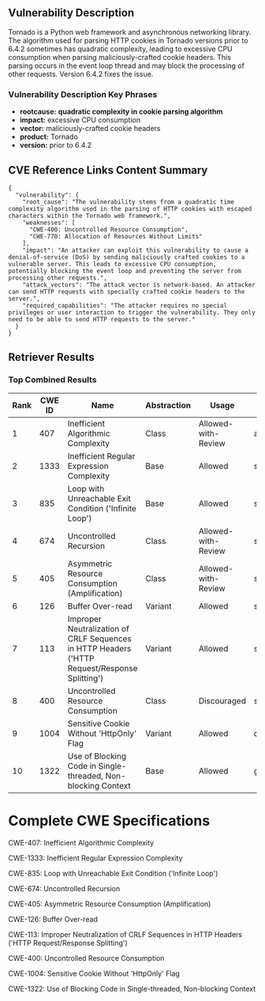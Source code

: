 ## Vulnerability Description
Tornado is a Python web framework and asynchronous networking library. The algorithm used for parsing HTTP cookies in Tornado versions prior to 6.4.2 sometimes has quadratic complexity, leading to excessive CPU consumption when parsing maliciously-crafted cookie headers. This parsing occurs in the event loop thread and may block the processing of other requests. Version 6.4.2 fixes the issue.

### Vulnerability Description Key Phrases
- **rootcause:** **quadratic complexity in cookie parsing algorithm**
- **impact:** excessive CPU consumption
- **vector:** maliciously-crafted cookie headers
- **product:** Tornado
- **version:** prior to 6.4.2

## CVE Reference Links Content Summary
```
{
  "vulnerability": {
    "root_cause": "The vulnerability stems from a quadratic time complexity algorithm used in the parsing of HTTP cookies with escaped characters within the Tornado web framework.",
    "weaknesses": [
      "CWE-400: Uncontrolled Resource Consumption",
      "CWE-770: Allocation of Resources Without Limits"
    ],
    "impact": "An attacker can exploit this vulnerability to cause a denial-of-service (DoS) by sending maliciously crafted cookies to a vulnerable server. This leads to excessive CPU consumption, potentially blocking the event loop and preventing the server from processing other requests.",
    "attack_vectors": "The attack vector is network-based. An attacker can send HTTP requests with specially crafted cookie headers to the server.",
    "required_capabilities": "The attacker requires no special privileges or user interaction to trigger the vulnerability. They only need to be able to send HTTP requests to the server."
  }
}
```

## Retriever Results

### Top Combined Results

| Rank | CWE ID | Name | Abstraction | Usage  | Retrievers | Individual Scores |
|------|--------|------|-------------|-------|------------|-------------------|
| 1 | 407 | Inefficient Algorithmic Complexity | Class | Allowed-with-Review | alternate_terms | 0.800 |
| 2 | 1333 | Inefficient Regular Expression Complexity | Base | Allowed | sparse | 0.451 |
| 3 | 835 | Loop with Unreachable Exit Condition ('Infinite Loop') | Base | Allowed | sparse | 0.381 |
| 4 | 674 | Uncontrolled Recursion | Class | Allowed-with-Review | sparse | 0.371 |
| 5 | 405 | Asymmetric Resource Consumption (Amplification) | Class | Allowed-with-Review | sparse | 0.361 |
| 6 | 126 | Buffer Over-read | Variant | Allowed | sparse | 0.346 |
| 7 | 113 | Improper Neutralization of CRLF Sequences in HTTP Headers ('HTTP Request/Response Splitting') | Variant | Allowed | sparse | 0.345 |
| 8 | 400 | Uncontrolled Resource Consumption | Class | Discouraged | sparse | 0.342 |
| 9 | 1004 | Sensitive Cookie Without 'HttpOnly' Flag | Variant | Allowed | dense | 0.360 |
| 10 | 1322 | Use of Blocking Code in Single-threaded, Non-blocking Context | Base | Allowed | graph | 0.001 |



# Complete CWE Specifications

CWE-407: Inefficient Algorithmic Complexity

CWE-1333: Inefficient Regular Expression Complexity

CWE-835: Loop with Unreachable Exit Condition ('Infinite Loop')

CWE-674: Uncontrolled Recursion

CWE-405: Asymmetric Resource Consumption (Amplification)

CWE-126: Buffer Over-read

CWE-113: Improper Neutralization of CRLF Sequences in HTTP Headers ('HTTP Request/Response Splitting')

CWE-400: Uncontrolled Resource Consumption

CWE-1004: Sensitive Cookie Without 'HttpOnly' Flag

CWE-1322: Use of Blocking Code in Single-threaded, Non-blocking Context